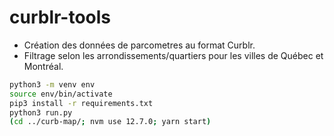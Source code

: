 # curblr-tools

- Création des données de parcometres au format Curblr.
- Filtrage selon les arrondissements/quartiers pour les villes de Québec et Montréal.

```sh
python3 -m venv env
source env/bin/activate
pip3 install -r requirements.txt
python3 run.py
(cd ../curb-map/; nvm use 12.7.0; yarn start)
```
